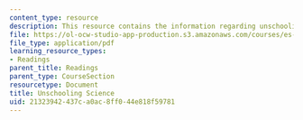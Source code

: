 ```yaml
---
content_type: resource
description: This resource contains the information regarding unschooling science.
file: https://ol-ocw-studio-app-production.s3.amazonaws.com/courses/es-291-learning-seminar-experiments-in-education-spring-2003/21323942437ca0ac8ff044e818f59781_MITES_291S03_UnschlSc_fnl.pdf
file_type: application/pdf
learning_resource_types:
- Readings
parent_title: Readings
parent_type: CourseSection
resourcetype: Document
title: Unschooling Science
uid: 21323942-437c-a0ac-8ff0-44e818f59781
---
```

